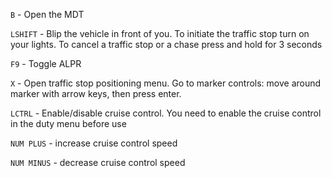 ```B``` - Open the MDT

```LSHIFT``` - Blip the vehicle in front of you. To initiate the traffic stop turn on your lights. To cancel a traffic stop or a chase press and hold for 3 seconds

```F9``` - Toggle ALPR

```X``` - Open traffic stop positioning menu. Go to marker controls: move around marker with arrow keys, then press enter.

```LCTRL``` - Enable/disable cruise control. You need to enable the cruise control in the duty menu before use

```NUM PLUS``` - increase cruise control speed

```NUM MINUS``` - decrease cruise control speed